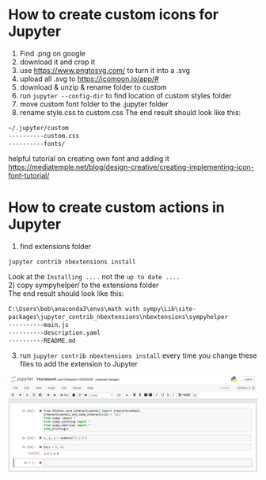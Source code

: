 
# How to create custom icons for Jupyter
1) Find .png on google
2) download it and crop it
3) use https://www.pngtosvg.com/ to turn it into a .svg
4) upload all .svg to https://icomoon.io/app/#
5) download & unzip & rename folder to custom
6) run `jupyter --config-dir` to find location of custom styles folder
7) move custom font folder to the .jupyter folder
8) rename style.css to custom.css
The end result should look like this:
```
~/.jupyter/custom
----------custom.css
----------fonts/
```

helpful tutorial on creating own font and adding it
https://mediatemple.net/blog/design-creative/creating-implementing-icon-font-tutorial/

# How to create custom actions in Jupyter
1) find extensions folder
```
jupyter contrib nbextensions install
```
Look at the `Installing ....` not the `up to date ....`  
2) copy sympyhelper/ to the extensions folder  
The end result should look like this:
```
C:\Users\bob\anaconda3\envs\math with sympy\Lib\site-packages\jupyter_contrib_nbextensions\nbextensions\sympyhelper
----------main.js
----------description.yaml
----------README.md
```
3) run `jupyter contrib nbextensions install` every time you change these files to add the extension to Jupyter

![img](version1.PNG)

